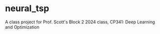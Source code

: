# neural_tsp
A class project for Prof. Scott's Block 2 2024 class, CP341: Deep Learning and Optimization
